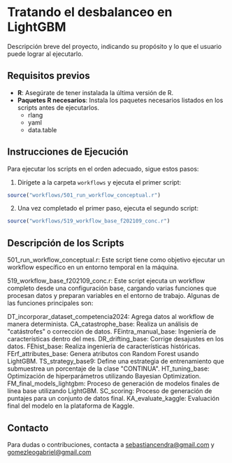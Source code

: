 # Tratando el desbalanceo en LightGBM

Descripción breve del proyecto, indicando su propósito y lo que el usuario puede lograr al ejecutarlo.

## Requisitos previos

- **R**: Asegúrate de tener instalada la última versión de R.
- **Paquetes R necesarios**: Instala los paquetes necesarios listados en los scripts antes de ejecutarlos.
  - rlang
  - yaml
  - data.table


## Instrucciones de Ejecución

Para ejecutar los scripts en el orden adecuado, sigue estos pasos:

1. Dirígete a la carpeta `workflows` y ejecuta el primer script:

 ```r
 source("workflows/501_run_workflow_conceptual.r")
 ```

2. Una vez completado el primer paso, ejecuta el segundo script:

 ```r
source("workflows/519_workflow_base_f202109_conc.r")
 ```


## Descripción de los Scripts

501_run_workflow_conceptual.r: Este script tiene como objetivo ejecutar un workflow específico en un entorno temporal en la máquina.

519_workflow_base_f202109_conc.r: Este script ejecuta un workflow completo desde una configuración base, cargando varias funciones que procesan datos y preparan variables en el entorno de trabajo. Algunas de las funciones principales son:

DT_incorporar_dataset_competencia2024: Agrega datos al workflow de manera determinista.
CA_catastrophe_base: Realiza un análisis de "catástrofes" o corrección de datos.
FEintra_manual_base: Ingeniería de características dentro del mes.
DR_drifting_base: Corrige desajustes en los datos.
FEhist_base: Realiza ingeniería de características históricas.
FErf_attributes_base: Genera atributos con Random Forest usando LightGBM.
TS_strategy_base9: Define una estrategia de entrenamiento que submuestrea un porcentaje de la clase "CONTINUA".
HT_tuning_base: Optimización de hiperparámetros utilizando Bayesian Optimization.
FM_final_models_lightgbm: Proceso de generación de modelos finales de línea base utilizando LightGBM.
SC_scoring: Proceso de generación de puntajes para un conjunto de datos final.
KA_evaluate_kaggle: Evaluación final del modelo en la plataforma de Kaggle.

## Contacto
Para dudas o contribuciones, contacta a sebastiancendra@gmail.com y gomezleogabriel@gmail.com
